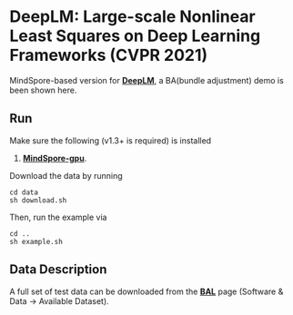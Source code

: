 # DeepLM: Large-scale Nonlinear Least Squares on Deep Learning Frameworks (CVPR 2021)

MindSpore-based version for [**DeepLM**](https://openaccess.thecvf.com/content/CVPR2021/papers/Huang_DeepLM_Large-Scale_Nonlinear_Least_Squares_on_Deep_Learning_Frameworks_Using_CVPR_2021_paper.pdf), a BA(bundle adjustment) demo is been shown here.

## Run

Make sure the following (v1.3+ is required) is installed

1. [**MindSpore-gpu**](https://www.mindspore.cn/install).

Download the data by running

```shell
cd data
sh download.sh
```

Then, run the example via

```shell
cd ..
sh example.sh
```

## Data Description

A full set of test data can be downloaded from the [**BAL**](http://grail.cs.washington.edu/projects/bal/) page (Software & Data -> Available Dataset).
